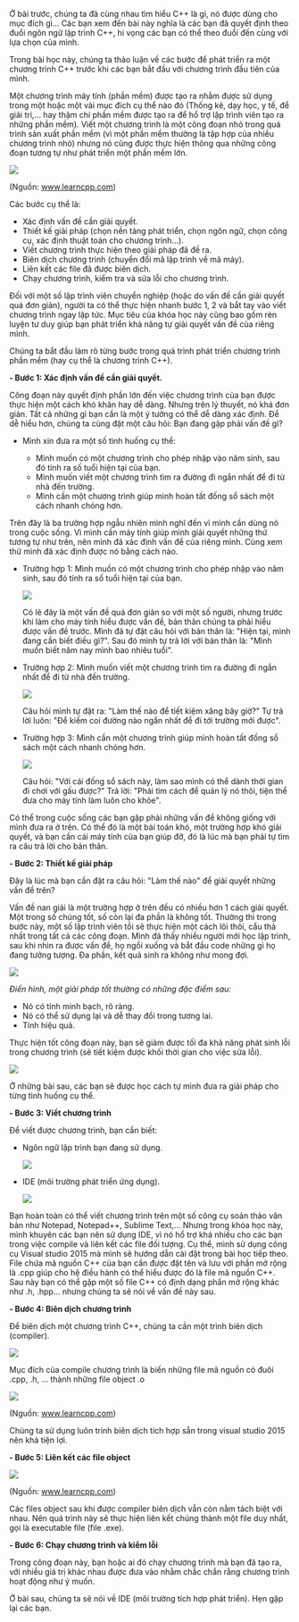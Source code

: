 Ở bài trước, chúng ta đã cùng nhau tìm hiểu C++ là gì, nó được dùng cho mục đích gì... Các bạn xem đến bài này nghĩa là các bạn đã quyết định theo đuổi ngôn ngữ lập trình C++, hi vọng các bạn có thể theo đuổi đến cùng với lựa chọn của mình.

Trong bài học này, chúng ta thảo luận về các bước để phát triển ra một chương trình C++ trước khi các bạn bắt đầu với chương trình đầu tiên của mình.

Một chương trình máy tính (phần mềm) được tạo ra nhằm được sử dụng trong một hoặc một vài mục đích cụ thể nào đó (Thống kê, dạy học, y tế, để giải trí,... hay thậm chí phần mềm được tạo ra để hổ trợ lập trình viên tạo ra những phần mềm). Viết một chương trình là một công đoạn nhỏ trong quá trình sản xuất phần mềm (vì một phần mềm thường là tập hợp của nhiều chương trình nhỏ) nhưng nó cũng được thực hiện thông qua những công đoạn tương tự như phát triển một phần mềm lớn.

![](http://www.learncpp.com/images/CppTutorial/Section0/Development.png)

(Nguồn: www.learncpp.com)

Các bước cụ thể là:

- Xác định vấn đề cần giải quyết.
- Thiết kế giải pháp (chọn nền tảng phát triển, chọn ngôn ngữ, chọn công cụ, xác định thuật toán cho chương trình...).
- Viết chương trình thực hiện theo giải pháp đã đề ra.
- Biên dịch chương trình (chuyển đổi mã lập trình về mã máy).
- Liên kết các file đã được biên dịch.
- Chạy chương trình, kiểm tra và sửa lỗi cho chương trình.

Đối với một số lập trình viên chuyển nghiệp (hoặc do vấn đề cần giải quyết quá đơn giản), người ta có thể thực hiện nhanh bước 1, 2 và bắt tay vào viết chương trình ngay lập tức. Mục tiêu của khóa học này cũng bao gồm rèn luyện tư duy giúp bạn phát triển khả năng tự giải quyết vấn đề của riêng mình.

Chúng ta bắt đầu làm rõ từng bước trong quá trình phát triển chương trình phần mềm (hay cụ thể là chương trình C++).

**- Bước 1: Xác định vấn đề cần giải quyết.**

Công đoạn này quyết định phần lớn đến việc chương trình của bạn được thực hiện một cách khó khăn hay dễ dàng. Nhưng trên lý thuyết, nó khá đơn giản. Tất cả những gì bạn cần là một ý tưởng có thể dễ dàng xác định. Để dễ hiểu hơn, chúng ta cùng đặt một câu hỏi: Bạn đang gặp phải vấn đề gì?
	
+ Mình xin đưa ra một số tình huống cụ thể:

 	+ Mình muốn có một chương trình cho phép nhập vào năm sinh, sau đó tính ra số tuổi hiện tại của bạn.
  	+ Mình muốn viết một chương trình tìm ra đường đi ngắn nhất để đi từ nhà đến trường.
  	+ Mình cần một chương trình giúp mình hoàn tất đống sổ sách một cách nhanh chóng hơn.


Trên đây là ba trường hợp ngẫu nhiên mình nghĩ đến vì mình cần dùng nó trong cuộc sống. Vì mình cần máy tính giúp mình giải quyết những thứ tương tự như trên, nên mình đã xác định vấn đề của riêng mình. Cùng xem thử mình đã xác định được nó bằng cách nào.

  + Trường hợp 1: Mình muốn có một chương trình cho phép nhập vào năm sinh, sau đó tính ra số tuổi hiện tại của bạn.

	![](0.png)
  
	Có lẽ đây là một vấn đề quá đơn giản so với một số người, nhưng trước khi làm cho máy tính hiểu được vấn đề, bản thân chúng ta 
    phải hiểu được vấn đề trước. 
    Mình đã tự đặt câu hỏi với bản thân là: "Hiện tại, mình đang cần biết điều gì?". 
    Sau đó mình tự trả lời với bản thân là: "Mình muốn biết năm nay mình bao nhiêu tuổi".
    
  + Trường hợp 2: Mình muốn viết một chương trình tìm ra đường đi ngắn nhất để đi từ nhà đến trường.

	![](1.png)
    
	Câu hỏi mình tự đặt ra: "Làm thế nào để tiết kiệm xăng bây giờ?"
    Tự trả lời luôn: "Để kiếm coi đường nào ngắn nhất để đi tới trường mới được".
    
  + Trường hợp 3: Mình cần một chương trình giúp mình hoàn tất đống sổ sách một cách nhanh chóng hơn.

	![](2.png)
    
	Câu hỏi: "Với cái đống sổ sách này, làm sao mình có thể dành thời gian đi chơi với gấu được?"
    Trả lời: "Phải tìm cách để quản lý nó thôi, tiện thể đưa cho máy tính làm luôn cho khỏe".

Có thể trong cuộc sống các bạn gặp phải những vấn đề không giống với mình đưa ra ở trên. Có thể đó là một bài toán khó, một trường hợp khó giải quyết, và bạn cần cái máy tính của bạn giúp đỡ, đó là lúc mà bạn phải tự tìm ra câu trả lời cho bản thân.

**- Bước 2: Thiết kế giải pháp**


Đây là lúc mà bạn cần đặt ra câu hỏi: "Làm thế nào" để giải quyết những vấn đề trên? 

Vấn đề nan giải là một trường hợp ở trên đều có nhiều hơn 1 cách giải quyết. Một trong số chúng tốt, số còn lại đa phần là không tốt. Thường thì trong bước này, một số lập trình viên tồi sẽ thực hiện một cách lôi thôi, cẩu thả nhất trong tất cả các công đoạn. Mình đã thấy nhiều người mới học lập trình, sau khi nhìn ra được vấn đề, họ ngồi xuống và bắt đầu code những gì họ đang tưởng tượng. Đa phần, kết quả sinh ra không như mong đợi.


![](3.png)

*Điển hình, một giải pháp tốt thường có những đặc điểm sau:*

- Nó có tính minh bạch, rõ ràng.
- Nó có thể sử dụng lại và dễ thay đổi trong tương lai.
- Tính hiệu quả.

Thực hiện tốt công đoạn này, bạn sẽ giảm được tối đa khả năng phát sinh lỗi trong chương trình (sẽ tiết kiệm được khối thời gian cho việc sửa lỗi). 

![](4.png)

Ở những bài sau, các bạn sẽ được học cách tự mình đưa ra giải pháp cho từng tình huống cụ thể.

**- Bước 3: Viết chương trình**

Để viết được chương trình, bạn cần biết:

  + Ngôn ngữ lập trình bạn đang sử dụng.

	![](5.png)

  + IDE (môi trường phát triển ứng dụng).

	![](6.png)

Bạn hoàn toàn có thể viết chương trình trên một số công cụ soản thảo văn bản như Notepad, Notepad++, Sublime Text,... Nhưng trong khóa học này, mình khuyên các bạn nên sử dụng IDE, vì nó hổ trợ khá nhiều cho các bạn trong việc compile và liên kết các file đối tượng. Cụ thể, mình sử dụng công cụ Visual studio 2015 mà mình sẽ hướng dẫn cài đặt trong bài học tiếp theo. File chứa mã nguồn C++ của bạn cần được đặt tên và lưu với phần mở rộng là .cpp giúp cho hệ điều hành có thể hiểu được đó là file mã nguồn C++. Sau này bạn có thể gặp một số file C++ có định dạng phần mở rộng khác như .h, .hpp... nhưng chúng ta sẽ nói về vấn đề này sau.

**- Bước 4: Biên dịch chương trình**

Để biên dịch một chương trình C++, chúng ta cần một trình biên dịch (compiler). 

![](7.png)

Mục đích của compile chương trình là biến những file mã nguồn có đuôi .cpp, .h, ... thành những file object .o

![](8.png)

(Nguồn: www.learncpp.com)

Chúng ta sử dụng luôn trình biên dịch tích hợp sẵn trong visual studio 2015 nên khá tiện lợi.

**- Bước 5: Liên kết các file object**

![](9.png)

(Nguồn: www.learncpp.com)

Các files object sau khi được compiler biên dịch vẫn còn nằm tách biệt với nhau. Nên quá trình này sẽ thực hiện liên kết chúng thành 
một file duy nhất, gọi là executable file (file .exe).

**- Bước 6: Chạy chương trình và kiểm lỗi**

Trong công đoạn này, bạn hoặc ai đó chạy chương trình mà bạn đã tạo ra, với nhiều giá trị khác nhau được đưa vào nhằm chắc chắn rằng chương trình hoạt động như ý muốn.

Ở bài sau, chúng ta sẽ nói về IDE (môi trường tích hợp phát triển). Hẹn gặp lại các bạn.
